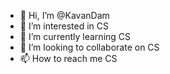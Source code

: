 - 👋 Hi, I’m @KavanDam
- 👀 I’m interested in CS
- 🌱 I’m currently learning CS
- 💞️ I’m looking to collaborate on CS
- 📫 How to reach me CS

<!---
KavanDam/KavanDam is a ✨ special ✨ repository because its `README.md` (this file) appears on your GitHub profile.
You can click the Preview link to take a look at your changes.
--->
